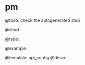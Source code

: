 pm
=============

@todo:
	check the autogenerated stub


@short:
	

@type:

@example:

@template:	api_config
@descr:


